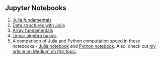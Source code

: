 ## Jupyter Notebooks

1. [Julia fundamentals](https://github.com/tirthajyoti/Julia-data-science/blob/master/Notebooks/Julia-fundamentals.ipynb)
2. [Data structures with Julia](https://github.com/tirthajyoti/Julia-data-science/blob/master/Notebooks/Julia-data-structures.ipynb)
3. [Array fundamentals](https://github.com/tirthajyoti/Julia-basics/blob/master/Notebooks/Arrays-1.ipynb)
4. [Linear algebra basics](https://github.com/tirthajyoti/Julia-basics/blob/master/Notebooks/Julia-linear-algebra.ipynb)
5. A comparison of Julia and Python computation speed in these notebooks - [Julia notebook](https://github.com/tirthajyoti/Julia-data-science/blob/master/Notebooks/Julia-speed.ipynb) and [Python notebook](https://github.com/tirthajyoti/Julia-data-science/blob/master/Notebooks/Python-speed.ipynb). Also, check out [my article on Medium on this topic](https://towardsdatascience.com/complex-logic-at-breakneck-speed-try-julia-for-data-science-bcd4dfa23541).
